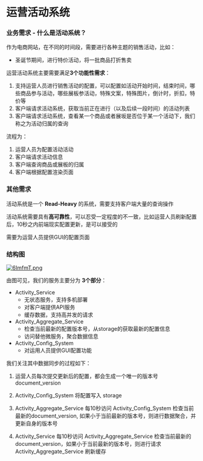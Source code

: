 # 运营活动系统

### 业务需求 - 什么是活动系统？

作为电商网站，在不同的时间段，需要进行各种主题的销售活动，比如：

- 圣诞节期间，进行特价活动，将一批商品打折售卖

运营活动系统主要需要满足**3个功能性需求**：

1. 支持运营人员进行销售活动的配置，可以配置如活动开始时间，结束时间，哪些商品参与活动，哪些展板参活动，特殊文案，特殊图片，倒计时，折扣，特价等
2. 客户端请求活动系统，获取当前正在进行（以及后续一段时间）的活动列表
3. 客户端请求活动系统，查看某一个商品或者展坂是否位于某一个活动下，我们称之为活动归属的查询

流程为：

1. 运营人员为配置活动活动
2. 客户端请求活动信息
3. 客户端查询商品或展板的归属
4. 客户端根据配置渲染页面



### 其他需求

活动系统是一个 **Read-Heavy** 的系统，需要支持客户端大量的查询操作

活动系统需要具有**高可靠性**，可以忍受一定程度的不一致，比如运营人员刷新配置后，10秒之内前端现实配置更新，是可以接受的

需要为运营人员提供GUI的配置页面



### 结构图

[![6ImfmT.png](https://z3.ax1x.com/2021/03/22/6ImfmT.png)](https://imgtu.com/i/6ImfmT)

由图可见，我们的服务主要分为 **3个部分**：

- Activity_Service
  - 无状态服务，支持多机部署
  - 对客户端提供API服务
  - 缓存数据，支持高并发的请求
- Activity_Aggregate_Service
  - 检查当前最新的配置版本号，从storage的获取最新的配置信息
  - 访问替他微服务，聚合数据信息
- Activity_Config_System
  - 对运用人员提供GUI配置功能



我们关注其中数据同步的过程如下：

1. 运营人员每次提交更新后的配置，都会生成一个唯一的版本号 document_version

2. Activity_Config_System 将配置写入 storage 

3. Activity_Aggregate_Service 每10秒访问 Activity_Config_System 检查当前最新的document_version, 如果小于当前最新的版本号，则进行数据聚合，并更新自身的版本号
4. Activity_Service 每10秒访问 Activity_Aggregate_Service 检查当前最新的 document_version，如果小于当前最新的版本号，则进行请求 Activity_Aggregate_Service  刷新缓存